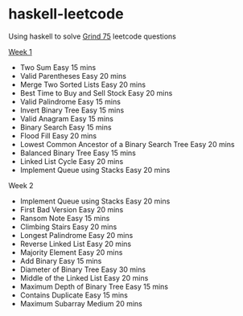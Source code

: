 # haskell-leetcode
Using haskell to solve [Grind 75](https://www.techinterviewhandbook.org/grind75) leetcode questions

[Week 1](https://github.com/cd155/haskell-leetcode/blob/main/main/WeekOne.hs)
- Two Sum	Easy	15 mins
- Valid Parentheses	Easy	20 mins
- Merge Two Sorted Lists	Easy	20 mins
- Best Time to Buy and Sell Stock	Easy	20 mins
- Valid Palindrome	Easy	15 mins
- Invert Binary Tree	Easy	15 mins
- Valid Anagram	Easy	15 mins
- Binary Search	Easy	15 mins
- Flood Fill	Easy	20 mins
- Lowest Common Ancestor of a Binary Search Tree	Easy	20 mins
- Balanced Binary Tree	Easy	15 mins
- Linked List Cycle	Easy    20 mins
- Implement Queue using Stacks Easy  20 mins

Week 2
- Implement Queue using Stacks	Easy	20 mins
- First Bad Version	Easy	20 mins
- Ransom Note	Easy	15 mins
- Climbing Stairs	Easy	20 mins
- Longest Palindrome	Easy	20 mins
- Reverse Linked List	Easy	20 mins
- Majority Element	Easy	20 mins
- Add Binary	Easy	15 mins
- Diameter of Binary Tree	Easy	30 mins
- Middle of the Linked List	Easy	20 mins
- Maximum Depth of Binary Tree	Easy	15 mins
- Contains Duplicate	Easy	15 mins
- Maximum Subarray Medium  20 mins
